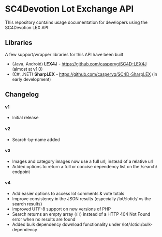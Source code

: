 SC4Devotion Lot Exchange API
===================

This repository contains usage documentation for developers using the SC4Devotion LEX API

## Libraries
A few support/wrapper libraries for this API have been built
* (Java, Android) **LEX4J** - https://github.com/caspervg/SC4D-LEX4J (almost at v1.0)
* (C#, .NET) **SharpLEX** - https://github.com/caspervg/SC4D-SharpLEX (in early development)

## Changelog

#### v1
* Initial release

#### v2
* Search-by-name added

#### v3
* Images and category images now use a full url, instead of a relative url
* Added options to return a full or concise dependency list on the /search/ endpoint

#### v4
* Add easier options to access lot comments & vote totals
* Improve consistency in the JSON results (especially /lot/:lotid:/ vs the search results)
* Improved UTF-8 support on new versions of PHP
* Search returns an empty array (```[]```) instead of a HTTP 404 Not Found error when no results are found
* Added bulk dependency download functionality under /lot/:lotid:/bulk-dependency
